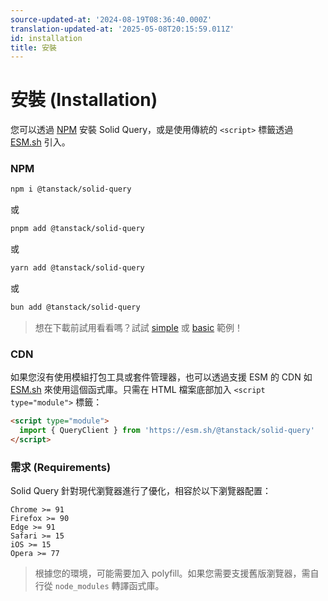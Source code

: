 ```yaml
---
source-updated-at: '2024-08-19T08:36:40.000Z'
translation-updated-at: '2025-05-08T20:15:59.011Z'
id: installation
title: 安裝
---
```


# 安裝 (Installation)

您可以透過 [NPM](https://npmjs.com/) 安裝 Solid Query，或是使用傳統的 `<script>` 標籤透過 [ESM.sh](https://esm.sh/) 引入。

### NPM

```bash
npm i @tanstack/solid-query
```

或

```bash
pnpm add @tanstack/solid-query
```

或

```bash
yarn add @tanstack/solid-query
```

或

```bash
bun add @tanstack/solid-query
```

> 想在下載前試用看看嗎？試試 [simple](../examples/simple) 或 [basic](../examples/basic) 範例！

### CDN

如果您沒有使用模組打包工具或套件管理器，也可以透過支援 ESM 的 CDN 如 [ESM.sh](https://esm.sh/) 來使用這個函式庫。只需在 HTML 檔案底部加入 `<script type="module">` 標籤：

```html
<script type="module">
  import { QueryClient } from 'https://esm.sh/@tanstack/solid-query'
</script>
```

### 需求 (Requirements)

Solid Query 針對現代瀏覽器進行了優化，相容於以下瀏覽器配置：

```
Chrome >= 91
Firefox >= 90
Edge >= 91
Safari >= 15
iOS >= 15
Opera >= 77
```

> 根據您的環境，可能需要加入 polyfill。如果您需要支援舊版瀏覽器，需自行從 `node_modules` 轉譯函式庫。
